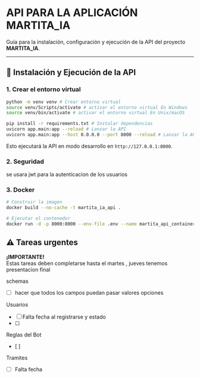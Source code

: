 # API PARA LA APLICACIÓN MARTITA_IA

Guía para la instalación, configuración y ejecución de la API del proyecto **MARTITA_IA**.

---

## 🚀 Instalación y Ejecución de la API

### 1. Crear el entorno virtual

```bash
python -m venv venv # Crear entorno virtual
source venv/Scripts/activate # activar el entorno virtual En Windows
source venv/bin/activate # activar el entorno virtual En Unix/macOS

pip install -r requirements.txt # Instalar dependencias
uvicorn app.main:app --reload # Lanzar la API
uvicorn app.main:app --host 0.0.0.0 --port 8000 --reload # Lanzar la API para flowise
```
Esto ejecutará la API en modo desarrollo en `http://127.0.0.1:8000`.

### 2. Seguridad
se usara jwt para la autenticacion de los usuarios

### 3. Docker

```bash
# Construir la imagen
docker build --no-cache -t martita_ia_api .

# Ejecutar el contenedor
docker run -d -p 8000:8000 --env-file .env --name martita_api_container martita_ia_api
```

## ⚠️ Tareas urgentes

**¡IMPORTANTE!**  
Estas tareas deben completarse hasta el martes , jueves tenemos presentacion final

schemas
- [ ] hacer que todos los campos puedan pasar valores opciones

Usuarios
- [ ] Falta fecha al registrarse y estado
- [ ] 

Reglas del Bot
- [ ] 

Tramites
- [ ] Falta fecha
